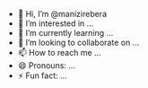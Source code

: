 - 👋 Hi, I’m @manizirebera
- 👀 I’m interested in ...
- 🌱 I’m currently learning ...
- 💞️ I’m looking to collaborate on ...
- 📫 How to reach me ...
- 😄 Pronouns: ...
- ⚡ Fun fact: ...

<!---
manizirebera/manizirebera is a ✨ special ✨ repository because its `README.md` (this file) appears on your GitHub profile.
You can click the Preview link to take a look at your changes.
--->
